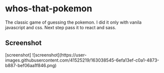 # whos-that-pokemon
The classic game of guessing the pokemon. I did it only with vanila javascript  and css. Next step pass it to react and sass.
<h2>Screenshot</h2>
[screenshot]
![screenshot](https://user-images.githubusercontent.com/41525219/163038545-6efa13ef-c0a1-4873-b887-bef06aa1f846.png)
